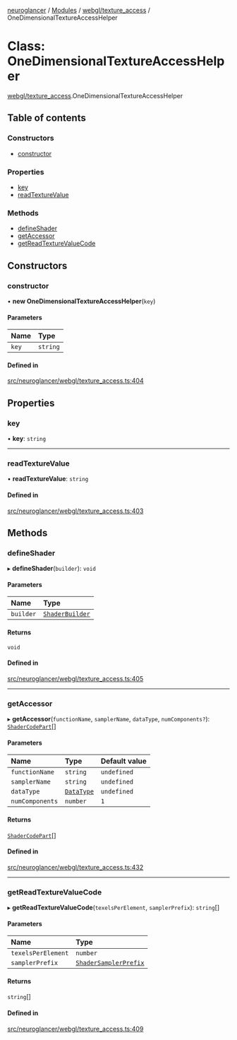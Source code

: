 [neuroglancer](../README.md) / [Modules](../modules.md) / [webgl/texture\_access](../modules/webgl_texture_access.md) / OneDimensionalTextureAccessHelper

# Class: OneDimensionalTextureAccessHelper

[webgl/texture_access](../modules/webgl_texture_access.md).OneDimensionalTextureAccessHelper

## Table of contents

### Constructors

- [constructor](webgl_texture_access.OneDimensionalTextureAccessHelper.md#constructor)

### Properties

- [key](webgl_texture_access.OneDimensionalTextureAccessHelper.md#key)
- [readTextureValue](webgl_texture_access.OneDimensionalTextureAccessHelper.md#readtexturevalue)

### Methods

- [defineShader](webgl_texture_access.OneDimensionalTextureAccessHelper.md#defineshader)
- [getAccessor](webgl_texture_access.OneDimensionalTextureAccessHelper.md#getaccessor)
- [getReadTextureValueCode](webgl_texture_access.OneDimensionalTextureAccessHelper.md#getreadtexturevaluecode)

## Constructors

### constructor

• **new OneDimensionalTextureAccessHelper**(`key`)

#### Parameters

| Name | Type |
| :------ | :------ |
| `key` | `string` |

#### Defined in

[src/neuroglancer/webgl/texture_access.ts:404](https://github.com/ActiveBrainAtlas2/neuroglancer/blob/1beb5d34/src/neuroglancer/webgl/texture_access.ts#L404)

## Properties

### key

• **key**: `string`

___

### readTextureValue

• **readTextureValue**: `string`

#### Defined in

[src/neuroglancer/webgl/texture_access.ts:403](https://github.com/ActiveBrainAtlas2/neuroglancer/blob/1beb5d34/src/neuroglancer/webgl/texture_access.ts#L403)

## Methods

### defineShader

▸ **defineShader**(`builder`): `void`

#### Parameters

| Name | Type |
| :------ | :------ |
| `builder` | [`ShaderBuilder`](webgl_shader.ShaderBuilder.md) |

#### Returns

`void`

#### Defined in

[src/neuroglancer/webgl/texture_access.ts:405](https://github.com/ActiveBrainAtlas2/neuroglancer/blob/1beb5d34/src/neuroglancer/webgl/texture_access.ts#L405)

___

### getAccessor

▸ **getAccessor**(`functionName`, `samplerName`, `dataType`, `numComponents?`): [`ShaderCodePart`](../modules/webgl_shader.md#shadercodepart)[]

#### Parameters

| Name | Type | Default value |
| :------ | :------ | :------ |
| `functionName` | `string` | `undefined` |
| `samplerName` | `string` | `undefined` |
| `dataType` | [`DataType`](../enums/util_data_type.DataType.md) | `undefined` |
| `numComponents` | `number` | `1` |

#### Returns

[`ShaderCodePart`](../modules/webgl_shader.md#shadercodepart)[]

#### Defined in

[src/neuroglancer/webgl/texture_access.ts:432](https://github.com/ActiveBrainAtlas2/neuroglancer/blob/1beb5d34/src/neuroglancer/webgl/texture_access.ts#L432)

___

### getReadTextureValueCode

▸ **getReadTextureValueCode**(`texelsPerElement`, `samplerPrefix`): `string`[]

#### Parameters

| Name | Type |
| :------ | :------ |
| `texelsPerElement` | `number` |
| `samplerPrefix` | [`ShaderSamplerPrefix`](../modules/webgl_shader.md#shadersamplerprefix) |

#### Returns

`string`[]

#### Defined in

[src/neuroglancer/webgl/texture_access.ts:409](https://github.com/ActiveBrainAtlas2/neuroglancer/blob/1beb5d34/src/neuroglancer/webgl/texture_access.ts#L409)
